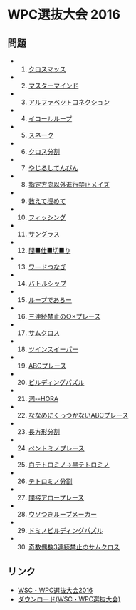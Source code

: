 # WPC選抜大会 2016

## 問題
- 1. [クロスマッス](../puzzle/arithmeticsquare.md)
- 2. [マスターマインド](../puzzle/mastermind.md)
- 3. [アルファベットコネクション](../puzzle/arukone.md)
- 4. [イコールループ](../puzzle/equalloop.md)
- 5. [スネーク](../puzzle/snake.md)
- 6. [クロス分割](../puzzle/crossdivision.md)
- 7. [やじるしてんびん](../puzzle/yajirushitenbin.md)
- 8. [指定方向以外進行禁止メイズ](../puzzle/shiteihoukouigaishinkoukinshimaze.md)
- 9. [数えて埋めて](../puzzle/kazoeteumete.md)
- 10. [フィッシング](../puzzle/anglers.md)
- 11. [サングラス](../puzzle/sunglasses.md)
- 12. [間■仕■切■り](../puzzle/nurikabe.md)
- 13. [ワードつなぎ](../puzzle/wordtsunagi.md)
- 14. [バトルシップ](../puzzle/battleships.md)
- 15. [ループであろー](../puzzle/yajilin.md)
- 16. [三連続禁止の○×プレース](../puzzle/sanrenzokukinshinooxplace.md)
- 17. [サムクロス](../puzzle/kakuro.md)
- 18. [ツインスイーパー](../puzzle/twinsweepers.md)
- 19. [ABCプレース](../puzzle/easyas.md)
- 20. [ビルディングパズル](../puzzle/skyscrapers.md)
- 21. [洞--HORA](../puzzle/cave.md)
- 22. [ななめにくっつかないABCプレース](../puzzle/easyas-notouch.md)
- 23. [長方形分割](../puzzle/chouhoukeidivision.md)
- 24. [ペントミノプレース](../puzzle/statuepark.md)
- 25. [白テトロミノ→黒テトロミノ](../puzzle/whiteblacktetromino.md)
- 26. [テトロミノ分割](../puzzle/tetorominodivision.md)
- 27. [間接アロープレース](../puzzle/kansetsuarrowplace.md)
- 28. [ウソつきループメーカー](../puzzle/slitherlink-liars.md)
- 29. [ドミノビルディングパズル](../puzzle/skyscrapers-dominos.md)
- 30. [奇数偶数3連続禁止のサムクロス](../puzzle/kakuro-parity3renzokukinshi.md)

## リンク
- [WSC・WPC選抜大会2016](https://jppuzzles.com/jpcjnpc/senbatsu2016/)
- [ダウンロード(WSC・WPC選抜大会)](http://jppuzzles.com/jpcjnpc/senbatsu2016/download/)

